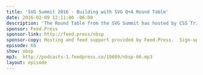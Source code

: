 ```yaml
---
title: 'SVG Summit 2016 - Building with SVG Q+A Round Table'
date: 2016-02-09 12:11:00 -06:00
description: 'The Round Table from the SVG Summit has hosted by CSS Tricks’ Chris Coyier. It’s both a recap of the SVG Summit talks that happened before it and a Q+A panel with some special guests from the SVG community.'
sponsor: Feed.Press
sponsor-link: http://feed.press/nbsp
sponsor-copy: Hosting and feed support provided by Feed.Press.  Sign-up today and try FeedPress on a 14 day trial (no contracts or commitments). Use promo code *nbsp* during checkout to get 10% off your first year.
episode: 66
show: nbsp
mp3:  http://podcasts-1.feedpress.co/10609/nbsp-66.mp3
layout: episode
---
```

